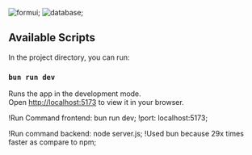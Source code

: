 ![formui](https://github.com/user-attachments/assets/43b6b480-e8fb-4c57-9aef-c20052ece2db);
![database](https://github.com/user-attachments/assets/5acb95cd-6d4e-4e03-a2e4-4240d8a2cfb9);




## Available Scripts

In the project directory, you can run:

### `bun run dev`

Runs the app in the development mode.\
Open [http://localhost:5173](http://localhost:5173) to view it in your browser.


!Run Command frontend: bun run dev;
!port: localhost:5173;


!Run command backend: node server.js;
!Used bun because 29x times faster as compare to npm;
